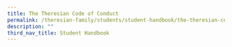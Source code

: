 ```yaml
---
title: The Theresian Code of Conduct
permalink: /theresian-family/students/student-handbook/the-theresian-code-of-conduct/
description: ""
third_nav_title: Student Handbook
---
```

